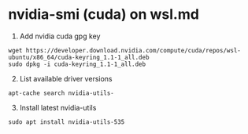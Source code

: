 # nvidia-smi (cuda) on wsl.md
1. Add nvidia cuda gpg key 
```
wget https://developer.download.nvidia.com/compute/cuda/repos/wsl-ubuntu/x86_64/cuda-keyring_1.1-1_all.deb
sudo dpkg -i cuda-keyring_1.1-1_all.deb
```

2. List available driver versions
```
apt-cache search nvidia-utils-
```

3. Install latest nvidia-utils
```
sudo apt install nvidia-utils-535
```

